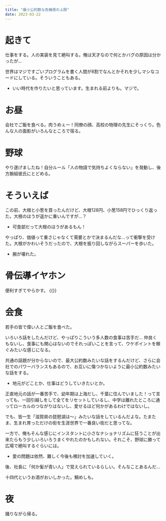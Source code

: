 ```yaml
---
title: "最小公約数な危機感の上限"
date: 2023-03-22
---
```


# 起きて
仕事をする。人の実装を見て絶叫する。俺は天才なので何とかバグの原因は分かったが...

世界はマジですごいプログラムを書く人間が8割でなんとかそれを少しマシなコードにしている。そういうこともある。
- いい時代を作りたいと思っています。生まれる前よりも。マジで。

# お昼
会社でご飯を食べる。肉うめぇー！同僚の顔、高校の物理の先生にそっくり。色んな人の面影がいろんなところで宿る。

# 野球
やり遂げましたね！自分ルール「人の物語で気持ちよくならない」を発動し、後方腕組彼氏にとどめる。
# そういえば
この前、大根と小葱を買ったんだけど、大根128円、小葱158円でひっくり返った。大根のほうが遥かに重いんですが...？
- 可食部だって大根のほうがあるもん！

やっぱり、価値って重さじゃなくて需要とかで決まるんだな...って衝撃を受けた。大根がかわいそうだったので、大根を振り回しながらスーパーを歩いた。
- 腕が壊れた。

# 骨伝導イヤホン
便利すぎてやらかす。
{{<tweet user="dango_bot" id="1638468866379767810">}}

# 会食
若手の皆で偉い人とご飯を食べた。

いろいろ話をしたんだけど、やっぱりこういう多人数の食事は苦手だ... 仲良くもないし、食事にも関心はないのでそれっぽいことを言って、ウケポイントを稼ぐみたいな感じになる。

共通の話題が分からないので、最大公約数みたいな話をするんだけど、さらに会社でのパワーバランスもあるので、お互いに傷つかないように最小公約数みたいな話をする。
- 地元がどことか、仕事はどうしていきたいとか。

正直地元の話が一番苦手で、幼年期は上海だし、千葉に住んでいました！って言っても、一回引越しをして全てをリセットしているし、中学は離れたところに通ってローカルのつながりはないし、愛せるほど何かがあるわけではないし。

でも、皆一生「滋賀県の琵琶湖は～」みたいな話をしているんだよな。たまたま、生まれ育っただけの街を生涯世界で一番良い街だと思ってな。

一方で、俺もそんな感じにインスタントに小さなナショナリズムに狂うことが出来たらもう少しいろいろうまくやれたのかもしれない。それこそ、野球に勝って広場で絶叫するぐらいには。
- 愛の問題は依然、難しく今後も検討を加速していく。

後、社長に「何か髪が青い人」で覚えられているらしい。そんなことあるんだ...

十四代というお酒がおいしかった。鯛めしも。

# 夜
踊りながら帰る。